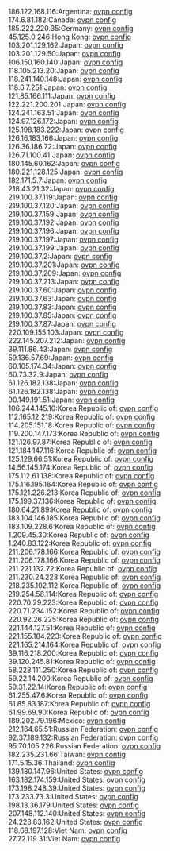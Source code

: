 186.122.168.116:Argentina: [ovpn config](vpn/186_122_168_116.ovpn)  
174.6.81.182:Canada: [ovpn config](vpn/174_6_81_182.ovpn)  
185.222.220.35:Germany: [ovpn config](vpn/185_222_220_35.ovpn)  
45.125.0.246:Hong Kong: [ovpn config](vpn/45_125_0_246.ovpn)  
103.201.129.162:Japan: [ovpn config](vpn/103_201_129_162.ovpn)  
103.201.129.50:Japan: [ovpn config](vpn/103_201_129_50.ovpn)  
106.150.160.140:Japan: [ovpn config](vpn/106_150_160_140.ovpn)  
118.105.213.20:Japan: [ovpn config](vpn/118_105_213_20.ovpn)  
118.241.140.148:Japan: [ovpn config](vpn/118_241_140_148.ovpn)  
118.6.7.251:Japan: [ovpn config](vpn/118_6_7_251.ovpn)  
121.85.166.111:Japan: [ovpn config](vpn/121_85_166_111.ovpn)  
122.221.200.201:Japan: [ovpn config](vpn/122_221_200_201.ovpn)  
124.241.163.51:Japan: [ovpn config](vpn/124_241_163_51.ovpn)  
124.97.126.172:Japan: [ovpn config](vpn/124_97_126_172.ovpn)  
125.198.183.222:Japan: [ovpn config](vpn/125_198_183_222.ovpn)  
126.16.183.166:Japan: [ovpn config](vpn/126_16_183_166.ovpn)  
126.36.186.72:Japan: [ovpn config](vpn/126_36_186_72.ovpn)  
126.71.100.41:Japan: [ovpn config](vpn/126_71_100_41.ovpn)  
180.145.60.162:Japan: [ovpn config](vpn/180_145_60_162.ovpn)  
180.221.128.125:Japan: [ovpn config](vpn/180_221_128_125.ovpn)  
182.171.5.7:Japan: [ovpn config](vpn/182_171_5_7.ovpn)  
218.43.21.32:Japan: [ovpn config](vpn/218_43_21_32.ovpn)  
219.100.37.119:Japan: [ovpn config](vpn/219_100_37_119.ovpn)  
219.100.37.120:Japan: [ovpn config](vpn/219_100_37_120.ovpn)  
219.100.37.159:Japan: [ovpn config](vpn/219_100_37_159.ovpn)  
219.100.37.192:Japan: [ovpn config](vpn/219_100_37_192.ovpn)  
219.100.37.196:Japan: [ovpn config](vpn/219_100_37_196.ovpn)  
219.100.37.197:Japan: [ovpn config](vpn/219_100_37_197.ovpn)  
219.100.37.199:Japan: [ovpn config](vpn/219_100_37_199.ovpn)  
219.100.37.2:Japan: [ovpn config](vpn/219_100_37_2.ovpn)  
219.100.37.201:Japan: [ovpn config](vpn/219_100_37_201.ovpn)  
219.100.37.209:Japan: [ovpn config](vpn/219_100_37_209.ovpn)  
219.100.37.213:Japan: [ovpn config](vpn/219_100_37_213.ovpn)  
219.100.37.60:Japan: [ovpn config](vpn/219_100_37_60.ovpn)  
219.100.37.63:Japan: [ovpn config](vpn/219_100_37_63.ovpn)  
219.100.37.83:Japan: [ovpn config](vpn/219_100_37_83.ovpn)  
219.100.37.85:Japan: [ovpn config](vpn/219_100_37_85.ovpn)  
219.100.37.87:Japan: [ovpn config](vpn/219_100_37_87.ovpn)  
220.109.155.103:Japan: [ovpn config](vpn/220_109_155_103.ovpn)  
222.145.207.212:Japan: [ovpn config](vpn/222_145_207_212.ovpn)  
39.111.86.43:Japan: [ovpn config](vpn/39_111_86_43.ovpn)  
59.136.57.69:Japan: [ovpn config](vpn/59_136_57_69.ovpn)  
60.105.174.34:Japan: [ovpn config](vpn/60_105_174_34.ovpn)  
60.73.32.9:Japan: [ovpn config](vpn/60_73_32_9.ovpn)  
61.126.182.138:Japan: [ovpn config](vpn/61_126_182_138.ovpn)  
61.126.182.138:Japan: [ovpn config](vpn/61_126_182_138.ovpn)  
90.149.191.51:Japan: [ovpn config](vpn/90_149_191_51.ovpn)  
106.244.145.10:Korea Republic of: [ovpn config](vpn/106_244_145_10.ovpn)  
112.165.12.219:Korea Republic of: [ovpn config](vpn/112_165_12_219.ovpn)  
114.205.151.18:Korea Republic of: [ovpn config](vpn/114_205_151_18.ovpn)  
119.200.147.173:Korea Republic of: [ovpn config](vpn/119_200_147_173.ovpn)  
121.126.97.87:Korea Republic of: [ovpn config](vpn/121_126_97_87.ovpn)  
121.184.147.116:Korea Republic of: [ovpn config](vpn/121_184_147_116.ovpn)  
125.129.66.51:Korea Republic of: [ovpn config](vpn/125_129_66_51.ovpn)  
14.56.145.174:Korea Republic of: [ovpn config](vpn/14_56_145_174.ovpn)  
175.112.61.138:Korea Republic of: [ovpn config](vpn/175_112_61_138.ovpn)  
175.116.195.164:Korea Republic of: [ovpn config](vpn/175_116_195_164.ovpn)  
175.121.226.213:Korea Republic of: [ovpn config](vpn/175_121_226_213.ovpn)  
175.199.37.136:Korea Republic of: [ovpn config](vpn/175_199_37_136.ovpn)  
180.64.21.89:Korea Republic of: [ovpn config](vpn/180_64_21_89.ovpn)  
183.104.146.185:Korea Republic of: [ovpn config](vpn/183_104_146_185.ovpn)  
183.109.228.6:Korea Republic of: [ovpn config](vpn/183_109_228_6.ovpn)  
1.209.45.30:Korea Republic of: [ovpn config](vpn/1_209_45_30.ovpn)  
1.240.83.122:Korea Republic of: [ovpn config](vpn/1_240_83_122.ovpn)  
211.206.178.166:Korea Republic of: [ovpn config](vpn/211_206_178_166.ovpn)  
211.206.178.166:Korea Republic of: [ovpn config](vpn/211_206_178_166.ovpn)  
211.221.132.72:Korea Republic of: [ovpn config](vpn/211_221_132_72.ovpn)  
211.230.24.223:Korea Republic of: [ovpn config](vpn/211_230_24_223.ovpn)  
218.235.102.112:Korea Republic of: [ovpn config](vpn/218_235_102_112.ovpn)  
219.254.58.114:Korea Republic of: [ovpn config](vpn/219_254_58_114.ovpn)  
220.70.29.223:Korea Republic of: [ovpn config](vpn/220_70_29_223.ovpn)  
220.71.234.152:Korea Republic of: [ovpn config](vpn/220_71_234_152.ovpn)  
220.92.26.225:Korea Republic of: [ovpn config](vpn/220_92_26_225.ovpn)  
221.144.127.51:Korea Republic of: [ovpn config](vpn/221_144_127_51.ovpn)  
221.155.184.223:Korea Republic of: [ovpn config](vpn/221_155_184_223.ovpn)  
221.165.214.164:Korea Republic of: [ovpn config](vpn/221_165_214_164.ovpn)  
39.116.218.200:Korea Republic of: [ovpn config](vpn/39_116_218_200.ovpn)  
39.120.245.81:Korea Republic of: [ovpn config](vpn/39_120_245_81.ovpn)  
58.228.111.250:Korea Republic of: [ovpn config](vpn/58_228_111_250.ovpn)  
59.22.14.200:Korea Republic of: [ovpn config](vpn/59_22_14_200.ovpn)  
59.31.22.14:Korea Republic of: [ovpn config](vpn/59_31_22_14.ovpn)  
61.255.47.6:Korea Republic of: [ovpn config](vpn/61_255_47_6.ovpn)  
61.85.83.187:Korea Republic of: [ovpn config](vpn/61_85_83_187.ovpn)  
61.99.69.90:Korea Republic of: [ovpn config](vpn/61_99_69_90.ovpn)  
189.202.79.196:Mexico: [ovpn config](vpn/189_202_79_196.ovpn)  
212.164.65.51:Russian Federation: [ovpn config](vpn/212_164_65_51.ovpn)  
92.37.189.132:Russian Federation: [ovpn config](vpn/92_37_189_132.ovpn)  
95.70.105.226:Russian Federation: [ovpn config](vpn/95_70_105_226.ovpn)  
182.235.231.66:Taiwan: [ovpn config](vpn/182_235_231_66.ovpn)  
171.5.15.36:Thailand: [ovpn config](vpn/171_5_15_36.ovpn)  
139.180.147.96:United States: [ovpn config](vpn/139_180_147_96.ovpn)  
163.182.174.159:United States: [ovpn config](vpn/163_182_174_159.ovpn)  
173.198.248.39:United States: [ovpn config](vpn/173_198_248_39.ovpn)  
173.233.73.3:United States: [ovpn config](vpn/173_233_73_3.ovpn)  
198.13.36.179:United States: [ovpn config](vpn/198_13_36_179.ovpn)  
207.148.112.140:United States: [ovpn config](vpn/207_148_112_140.ovpn)  
24.228.83.162:United States: [ovpn config](vpn/24_228_83_162.ovpn)  
118.68.197.128:Viet Nam: [ovpn config](vpn/118_68_197_128.ovpn)  
27.72.119.31:Viet Nam: [ovpn config](vpn/27_72_119_31.ovpn)  
